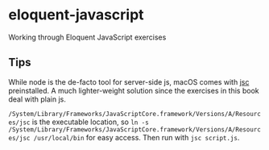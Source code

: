 # eloquent-javascript
Working through Eloquent JavaScript exercises

## Tips

While node is the de-facto tool for server-side js, macOS comes with [jsc](https://trac.webkit.org/wiki/JSC) preinstalled. A much lighter-weight solution since the exercises in this book deal with plain js.

`/System/Library/Frameworks/JavaScriptCore.framework/Versions/A/Resources/jsc` is the executable location, so `ln -s /System/Library/Frameworks/JavaScriptCore.framework/Versions/A/Resources/jsc /usr/local/bin` for easy access. Then run with `jsc script.js`.

